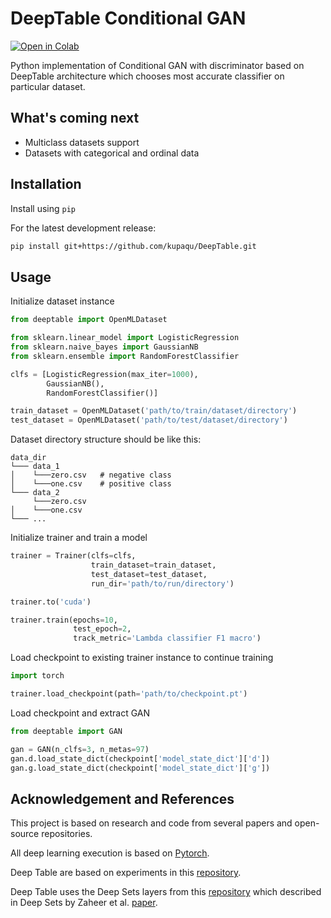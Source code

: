 # DeepTable Conditional GAN

[![Open in Colab](https://colab.research.google.com/assets/colab-badge.svg)](https://colab.research.google.com/drive/1kV8jI4SqwD3VnUzXromRg-tMl5sshSax?usp=sharing)

Python implementation of Conditional GAN with discriminator based on DeepTable architecture which chooses most accurate classifier on particular dataset.

## What's coming next
- Multiclass datasets support
- Datasets with categorical and ordinal data

## Installation

Install using `pip`

For the latest development release:

``` bash
pip install git+https://github.com/kupaqu/DeepTable.git
```

## Usage

Initialize dataset instance

``` python
from deeptable import OpenMLDataset

from sklearn.linear_model import LogisticRegression
from sklearn.naive_bayes import GaussianNB
from sklearn.ensemble import RandomForestClassifier

clfs = [LogisticRegression(max_iter=1000),
        GaussianNB(),
        RandomForestClassifier()]

train_dataset = OpenMLDataset('path/to/train/dataset/directory')
test_dataset = OpenMLDataset('path/to/test/dataset/directory')
```

Dataset directory structure should be like this:

```
data_dir
└─── data_1
│    └───zero.csv   # negative class
│    └───one.csv    # positive class
└─── data_2
     └───zero.csv
│    └───one.csv
└─── ...
```

Initialize trainer and train a model

``` python
trainer = Trainer(clfs=clfs,
                  train_dataset=train_dataset,
                  test_dataset=test_dataset,
                  run_dir='path/to/run/directory')

trainer.to('cuda')

trainer.train(epochs=10,
              test_epoch=2,
              track_metric='Lambda classifier F1 macro')
```

Load checkpoint to existing trainer instance to continue training

``` python
import torch

trainer.load_checkpoint(path='path/to/checkpoint.pt')
```

Load checkpoint and extract GAN

``` python
from deeptable import GAN

gan = GAN(n_clfs=3, n_metas=97)
gan.d.load_state_dict(checkpoint['model_state_dict']['d'])
gan.g.load_state_dict(checkpoint['model_state_dict']['g'])

```

## Acknowledgement and References

This project is based on research and code from several papers and open-source repositories.

All deep learning execution is based on [Pytorch](https://pytorch.org).

Deep Table are based on experiments in this [repository](https://github.com/garipovroma/bachelor-thesis).

Deep Table uses the Deep Sets layers from this [repository](https://github.com/dpernes/deepsets-digitsum) which described in Deep Sets by Zaheer et al. [paper](https://arxiv.org/abs/1703.06114).